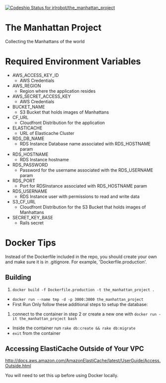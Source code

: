 [ ![Codeship Status for irlrobot/the_manhattan_project](https://codeship.com/projects/caa654b0-8a32-0133-1395-125a119444d3/status?branch=master)](https://codeship.com/projects/123404)

# The Manhattan Project
Collecting the Manhattans of the world

# Required Environment Variables
* AWS_ACCESS_KEY_ID
  * AWS Credentials
* AWS_REGION
  * Region where the application resides
* AWS_SECRET_ACCESS_KEY
  * AWS Credentials
* BUCKET_NAME
  * S3 Bucket that holds images of Manhattans
* CF_URL
  * Cloudfront Distribution for the application
* ELASTICACHE
  * URL of Elasticache Cluster
* RDS_DB_NAME
  * RDS Instance Database name associated with RDS_HOSTNAME param
* RDS_HOSTNAME
  * RDS Instance hostname
* RDS_PASSWORD
  * Password for the username associated with the RDS_USERNAME param
* RDS_PORT
  * Port for RDSInstance associated with RDS_HOSTNAME param
* RDS_USERNAME
  * RDS Instance user with permissions to read and write data
* S3_CF_URL
  * Cloudfront Distribution for the S3 Bucket that holds images of Manhattans
* SECRET_KEY_BASE
  * Rails secret

# Docker Tips
Instead of the Dockerfile included in the repo, you should create your own and make sure it is in .gitignore.  For example, 'Dockerfile.production'.
## Building
1. `docker build -f Dockerfile.production -t the_manhattan_project .`
* `docker run --name tmp -d -p 3000:3000 the_manhattan_project`
*  First Run Only follow these additional steps to setup the database:
  1. connect to the container in step 2 or create a new one with `docker run -it the_manhattan_project bash`
  * Inside the container run `rake db:create && rake db:migrate`
  * `exit` from the container

## Accessing ElastiCache Outside of Your VPC
http://docs.aws.amazon.com/AmazonElastiCache/latest/UserGuide/Access.Outside.html

You will need to set this up before using Docker locally.
